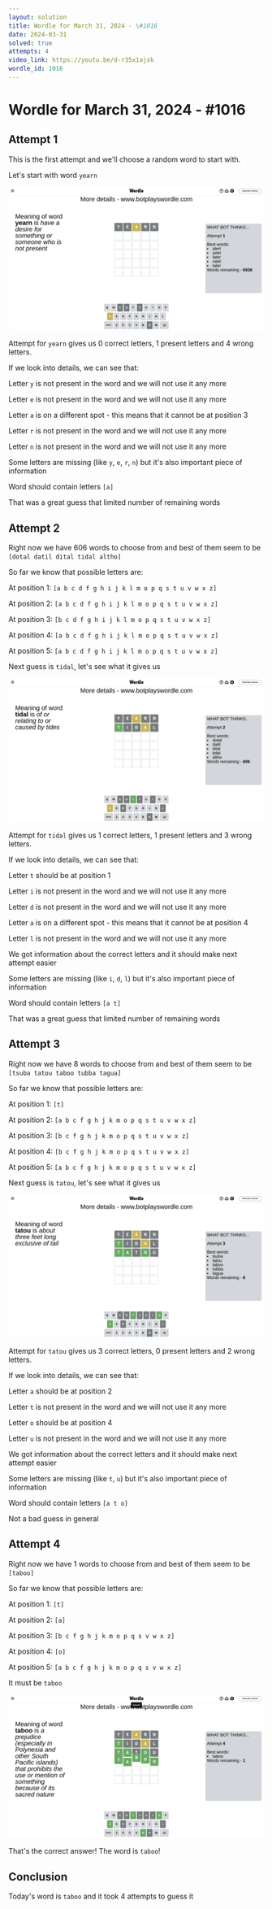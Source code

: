 ```yaml
---
layout: solution
title: Wordle for March 31, 2024 - \#1016
date: 2024-03-31
solved: true
attempts: 4
video_link: https://youtu.be/d-r35x1ajxk
wordle_id: 1016
---
```


# Wordle for March 31, 2024 - \#1016

## Attempt 1

This is the first attempt and we'll choose a random word to start with.

Let's start with word `yearn`

![Attempt 1](2024-03-31/attempt-1.png)

Attempt for `yearn` gives us 0 correct letters, 1 present letters and 4 wrong letters.

If we look into details, we can see that:

Letter `y` is not present in the word and we will not use it any more

Letter `e` is not present in the word and we will not use it any more

Letter `a` is on a different spot - this means that it cannot be at position 3

Letter `r` is not present in the word and we will not use it any more

Letter `n` is not present in the word and we will not use it any more

Some letters are missing (like `y`, `e`, `r`, `n`) but it's also important piece of information

Word should contain letters `[a]`

That was a great guess that limited number of remaining words



## Attempt 2

Right now we have 606 words to choose from and best of them seem to be `[dotal datil dital tidal altho]`

So far we know that possible letters are:

At position 1: `[a b c d f g h i j k l m o p q s t u v w x z]`

At position 2: `[a b c d f g h i j k l m o p q s t u v w x z]`

At position 3: `[b c d f g h i j k l m o p q s t u v w x z]`

At position 4: `[a b c d f g h i j k l m o p q s t u v w x z]`

At position 5: `[a b c d f g h i j k l m o p q s t u v w x z]`

Next guess is `tidal`, let's see what it gives us

![Attempt 2](2024-03-31/attempt-2.png)

Attempt for `tidal` gives us 1 correct letters, 1 present letters and 3 wrong letters.

If we look into details, we can see that:

Letter `t` should be at position 1

Letter `i` is not present in the word and we will not use it any more

Letter `d` is not present in the word and we will not use it any more

Letter `a` is on a different spot - this means that it cannot be at position 4

Letter `l` is not present in the word and we will not use it any more

We got information about the correct letters and it should make next attempt easier

Some letters are missing (like `i`, `d`, `l`) but it's also important piece of information

Word should contain letters `[a t]`

That was a great guess that limited number of remaining words



## Attempt 3

Right now we have 8 words to choose from and best of them seem to be `[tsuba tatou taboo tubba tagua]`

So far we know that possible letters are:

At position 1: `[t]`

At position 2: `[a b c f g h j k m o p q s t u v w x z]`

At position 3: `[b c f g h j k m o p q s t u v w x z]`

At position 4: `[b c f g h j k m o p q s t u v w x z]`

At position 5: `[a b c f g h j k m o p q s t u v w x z]`

Next guess is `tatou`, let's see what it gives us

![Attempt 3](2024-03-31/attempt-3.png)

Attempt for `tatou` gives us 3 correct letters, 0 present letters and 2 wrong letters.

If we look into details, we can see that:

Letter `a` should be at position 2

Letter `t` is not present in the word and we will not use it any more

Letter `o` should be at position 4

Letter `u` is not present in the word and we will not use it any more

We got information about the correct letters and it should make next attempt easier

Some letters are missing (like `t`, `u`) but it's also important piece of information

Word should contain letters `[a t o]`

Not a bad guess in general



## Attempt 4

Right now we have 1 words to choose from and best of them seem to be `[taboo]`

So far we know that possible letters are:

At position 1: `[t]`

At position 2: `[a]`

At position 3: `[b c f g h j k m o p q s v w x z]`

At position 4: `[o]`

At position 5: `[a b c f g h j k m o p q s v w x z]`

It must be `taboo`

![Attempt 4](2024-03-31/attempt-4.png)

That's the correct answer! The word is `taboo`!

## Conclusion

Today's word is `taboo` and it took 4 attempts to guess it

